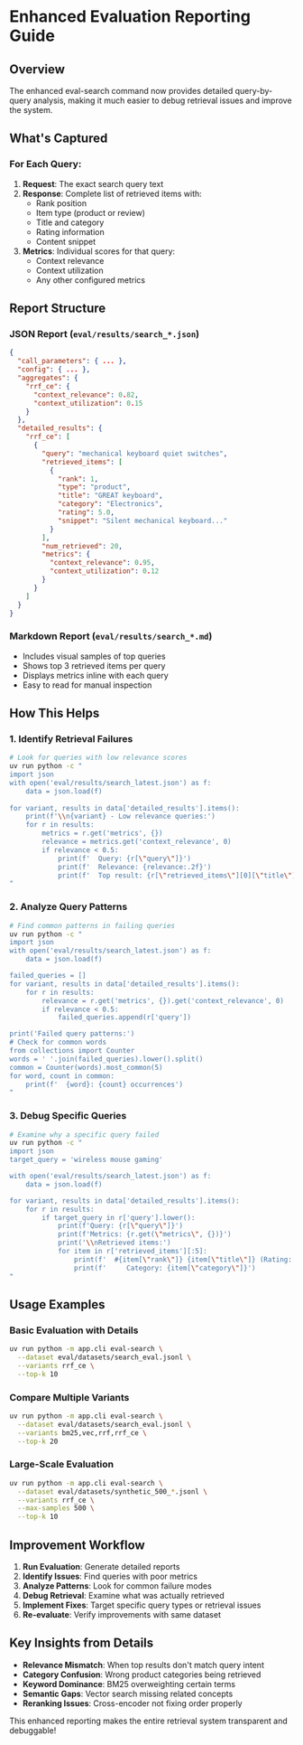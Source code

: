 # Enhanced Evaluation Reporting Guide

## Overview
The enhanced eval-search command now provides detailed query-by-query analysis, making it much easier to debug retrieval issues and improve the system.

## What's Captured

### For Each Query:
1. **Request**: The exact search query text
2. **Response**: Complete list of retrieved items with:
   - Rank position
   - Item type (product or review)
   - Title and category
   - Rating information
   - Content snippet
3. **Metrics**: Individual scores for that query:
   - Context relevance
   - Context utilization
   - Any other configured metrics

## Report Structure

### JSON Report (`eval/results/search_*.json`)
```json
{
  "call_parameters": { ... },
  "config": { ... },
  "aggregates": { 
    "rrf_ce": {
      "context_relevance": 0.82,
      "context_utilization": 0.15
    }
  },
  "detailed_results": {
    "rrf_ce": [
      {
        "query": "mechanical keyboard quiet switches",
        "retrieved_items": [
          {
            "rank": 1,
            "type": "product",
            "title": "GREAT keyboard",
            "category": "Electronics",
            "rating": 5.0,
            "snippet": "Silent mechanical keyboard..."
          }
        ],
        "num_retrieved": 20,
        "metrics": {
          "context_relevance": 0.95,
          "context_utilization": 0.12
        }
      }
    ]
  }
}
```

### Markdown Report (`eval/results/search_*.md`)
- Includes visual samples of top queries
- Shows top 3 retrieved items per query
- Displays metrics inline with each query
- Easy to read for manual inspection

## How This Helps

### 1. Identify Retrieval Failures
```bash
# Look for queries with low relevance scores
uv run python -c "
import json
with open('eval/results/search_latest.json') as f:
    data = json.load(f)
    
for variant, results in data['detailed_results'].items():
    print(f'\\n{variant} - Low relevance queries:')
    for r in results:
        metrics = r.get('metrics', {})
        relevance = metrics.get('context_relevance', 0)
        if relevance < 0.5:
            print(f'  Query: {r[\"query\"]}')
            print(f'  Relevance: {relevance:.2f}')
            print(f'  Top result: {r[\"retrieved_items\"][0][\"title\"]}')
"
```

### 2. Analyze Query Patterns
```bash
# Find common patterns in failing queries
uv run python -c "
import json
with open('eval/results/search_latest.json') as f:
    data = json.load(f)

failed_queries = []
for variant, results in data['detailed_results'].items():
    for r in results:
        relevance = r.get('metrics', {}).get('context_relevance', 0)
        if relevance < 0.5:
            failed_queries.append(r['query'])

print('Failed query patterns:')
# Check for common words
from collections import Counter
words = ' '.join(failed_queries).lower().split()
common = Counter(words).most_common(5)
for word, count in common:
    print(f'  {word}: {count} occurrences')
"
```

### 3. Debug Specific Queries
```bash
# Examine why a specific query failed
uv run python -c "
import json
target_query = 'wireless mouse gaming'

with open('eval/results/search_latest.json') as f:
    data = json.load(f)

for variant, results in data['detailed_results'].items():
    for r in results:
        if target_query in r['query'].lower():
            print(f'Query: {r[\"query\"]}')
            print(f'Metrics: {r.get(\"metrics\", {})}')
            print('\\nRetrieved items:')
            for item in r['retrieved_items'][:5]:
                print(f'  #{item[\"rank\"]} {item[\"title\"]} (Rating: {item[\"rating\"]})')
                print(f'     Category: {item[\"category\"]}')
"
```

## Usage Examples

### Basic Evaluation with Details
```bash
uv run python -m app.cli eval-search \
  --dataset eval/datasets/search_eval.jsonl \
  --variants rrf_ce \
  --top-k 10
```

### Compare Multiple Variants
```bash
uv run python -m app.cli eval-search \
  --dataset eval/datasets/search_eval.jsonl \
  --variants bm25,vec,rrf,rrf_ce \
  --top-k 20
```

### Large-Scale Evaluation
```bash
uv run python -m app.cli eval-search \
  --dataset eval/datasets/synthetic_500_*.jsonl \
  --variants rrf_ce \
  --max-samples 500 \
  --top-k 10
```

## Improvement Workflow

1. **Run Evaluation**: Generate detailed reports
2. **Identify Issues**: Find queries with poor metrics
3. **Analyze Patterns**: Look for common failure modes
4. **Debug Retrieval**: Examine what was actually retrieved
5. **Implement Fixes**: Target specific query types or retrieval issues
6. **Re-evaluate**: Verify improvements with same dataset

## Key Insights from Details

- **Relevance Mismatch**: When top results don't match query intent
- **Category Confusion**: Wrong product categories being retrieved
- **Keyword Dominance**: BM25 overweighting certain terms
- **Semantic Gaps**: Vector search missing related concepts
- **Reranking Issues**: Cross-encoder not fixing order properly

This enhanced reporting makes the entire retrieval system transparent and debuggable!